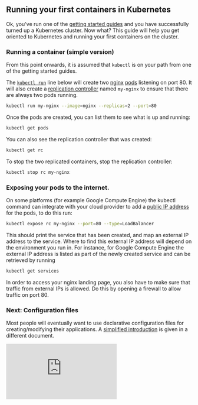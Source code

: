 <!-- BEGIN MUNGE: UNVERSIONED_WARNING -->


<!-- END MUNGE: UNVERSIONED_WARNING -->
## Running your first containers in Kubernetes

Ok, you've run one of the [getting started guides](../../docs/getting-started-guides/) and you have
successfully turned up a Kubernetes cluster.  Now what?  This guide will help you get oriented
to Kubernetes and running your first containers on the cluster.

### Running a container (simple version)

From this point onwards, it is assumed that `kubectl` is on your path from one of the getting started guides.

The [`kubectl run`](kubectl/kubectl_run.md) line below will create two [nginx](https://registry.hub.docker.com/_/nginx/) [pods](pods.md) listening on port 80. It will also create a [replication controller](replication-controller.md) named `my-nginx` to ensure that there are always two pods running.

```bash
kubectl run my-nginx --image=nginx --replicas=2 --port=80
```

Once the pods are created, you can list them to see what is up and running:
```bash
kubectl get pods
```

You can also see the replication controller that was created:
```bash
kubectl get rc
```

To stop the two replicated containers, stop the replication controller:
```bash
kubectl stop rc my-nginx
```

### Exposing your pods to the internet.
On some platforms (for example Google Compute Engine) the kubectl command can integrate with your cloud provider to add a [public IP address](services.md#external-services) for the pods,
to do this run:

```bash
kubectl expose rc my-nginx --port=80 --type=LoadBalancer
```

This should print the service that has been created, and map an external IP address to the service. Where to find this external IP address will depend on the environment you run in.  For instance, for Google Compute Engine the external IP address is listed as part of the newly created service and can be retrieved by running

```bash
kubectl get services
```

In order to access your nginx landing page, you also have to make sure that traffic from external IPs is allowed. Do this by opening a firewall to allow traffic on port 80.

### Next: Configuration files
Most people will eventually want to use declarative configuration files for creating/modifying their applications.  A [simplified introduction](simple-yaml.md)
is given in a different document.


<!-- BEGIN MUNGE: GENERATED_ANALYTICS -->
[![Analytics](https://kubernetes-site.appspot.com/UA-36037335-10/GitHub/docs/user-guide/simple-nginx.md?pixel)]()
<!-- END MUNGE: GENERATED_ANALYTICS -->
